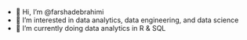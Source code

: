 - 👋 Hi, I’m @farshadebrahimi
- 👀 I’m interested in data analytics, data engineering, and data science 
- 🌱 I’m currently doing data analytics in R & SQL

<!---
farshadebrahimi/farshadebrahimi is a ✨ special ✨ repository because its `README.md` (this file) appears on your GitHub profile.
You can click the Preview link to take a look at your changes.
--->
